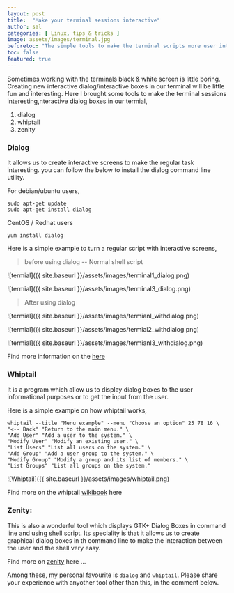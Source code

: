 ```yaml
---
layout: post
title:  "Make your terminal sessions interactive"
author: sal
categories: [ Linux, tips & tricks ]
image: assets/images/terminal.jpg
beforetoc: "The simple tools to make the terminal scripts more user interactive"
toc: false
featured: true
---
```


Sometimes,working with the terminals black & white screen is little boring. Creating new interactive dialog/interactive boxes in our terminal will be little fun and interesting. Here I brought some tools to make the terminal sessions interesting,nteractive dialog boxes in our termial,

1. dialog
2. whiptail
3. zenity

### Dialog

It allows us to create interactive screens to make the regular task interesting. you can follow the below to install the dialog command line utility. 

For debian/ubuntu users,

```shell
sudo apt-get update
sudo apt-get install dialog
```

CentOS / Redhat users

```shell
yum install dialog
```

Here is a simple example to turn a regular script with interactive screens,

> before using dialog -- Normal shell script

<p><script src="https://gist.github.com/Dimension8d/5ff0b25296d19e65efc1dbc0c3fe6748.js"></script></p>

![termial]({{ site.baseurl }}/assets/images/terminal1_dialog.png)

<!-- ![termial]({{ site.baseurl }}/assets/images/terminal2_dialog.png) -->

![termial]({{ site.baseurl }}/assets/images/terminal3_dialog.png) 

> After using dialog

<p><script src="https://gist.github.com/Dimension8d/8ae044e45298a174d2e7b6b41a96a10f.js"></script></p>

![termial]({{ site.baseurl }}/assets/images/termianl_withdialog.png)

![termial]({{ site.baseurl }}/assets/images/termial2_withdialog.png)

![termial]({{ site.baseurl }}/assets/images/termianl3_withdialog.png) 

Find more information on the [here](https://bash.cyberciti.biz/guide/Bash_display_dialog_boxes#:~:text=The%20dialog%20command%20allows%20you,TTY%20(terminal)%20dialog%20boxes.)


### Whiptail

It is a program which allow us to display dialog boxes to the user informational purposes or to get the input from the user.

Here is a simple example on how whiptail works,

```
whiptail --title "Menu example" --menu "Choose an option" 25 78 16 \
"<-- Back" "Return to the main menu." \
"Add User" "Add a user to the system." \
"Modify User" "Modify an existing user." \
"List Users" "List all users on the system." \
"Add Group" "Add a user group to the system." \
"Modify Group" "Modify a group and its list of members." \
"List Groups" "List all groups on the system."
```
![Whiptail]({{ site.baseurl }}/assets/images/whiptail.png)

Find more on the whiptail [wikibook](https://en.wikibooks.org/wiki/Bash_Shell_Scripting/Whiptail) here

### Zenity:

This is also a wonderful tool which displays  GTK+ Dialog Boxes in command line and using shell script. Its speciality is that it allows us  to create graphical dialog boxes in th command line to make the interaction between the user and the shell very easy.

Find more on [zenity](https://linuxconfig.org/how-to-use-graphical-widgets-in-bash-scripts-with-zenity) here ...

Among these, my personal favourite is `dialog` and `whiptail`. Please share your experience with anyother tool other than this, in the comment below.






